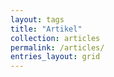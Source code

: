 ```yaml
---
layout: tags
title: "Artikel"
collection: articles
permalink: /articles/
entries_layout: grid
---
```

